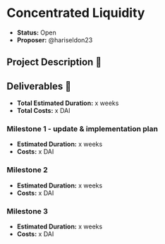 # Concentrated Liquidity

* **Status:** Open
* **Proposer:** @hariseldon23 

## Project Description :page_facing_up: 

## Deliverables :nut_and_bolt:

* **Total Estimated Duration:** x weeks
* **Total Costs:** x DAI

### Milestone 1 - update & implementation plan

* **Estimated Duration:** x weeks
* **Costs:** x DAI

### Milestone 2 

* **Estimated Duration:** x weeks
* **Costs:** x DAI

### Milestone 3 

* **Estimated Duration:** x weeks
* **Costs:** x DAI
